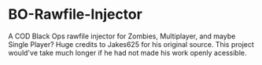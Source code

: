 # BO-Rawfile-Injector
A COD Black Ops rawfile injector for Zombies, Multiplayer, and maybe Single Player?
Huge credits to Jakes625 for his original source. This project would've take much longer if he had not made his work openly acessible.
